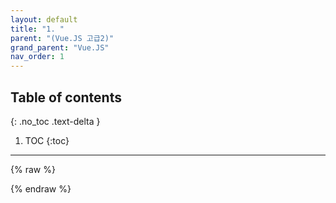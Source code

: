 ```yaml
---
layout: default
title: "1. "
parent: "(Vue.JS 고급2)"
grand_parent: "Vue.JS"
nav_order: 1
---
```


## Table of contents
{: .no_toc .text-delta }

1. TOC
{:toc}

---

{% raw %}

{% endraw %}